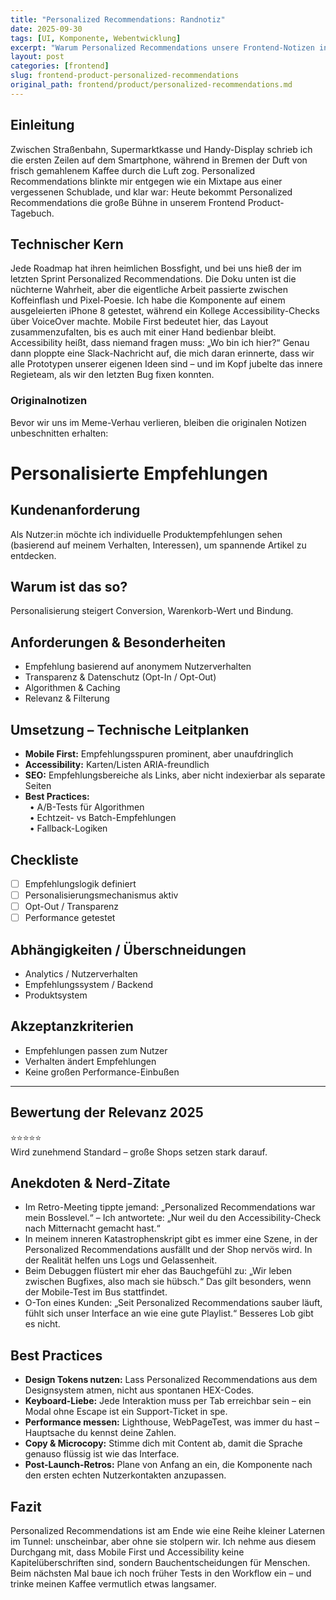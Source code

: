 ```yaml
---
title: "Personalized Recommendations: Randnotiz"
date: 2025-09-30
tags: [UI, Komponente, Webentwicklung]
excerpt: "Warum Personalized Recommendations unsere Frontend-Notizen inspiriert."
layout: post
categories: [frontend]
slug: frontend-product-personalized-recommendations
original_path: frontend/product/personalized-recommendations.md
---
```


## Einleitung
Zwischen Straßenbahn, Supermarktkasse und Handy-Display schrieb ich die ersten Zeilen auf dem Smartphone, während in Bremen der Duft von frisch gemahlenem Kaffee durch die Luft zog. Personalized Recommendations blinkte mir entgegen wie ein Mixtape aus einer vergessenen Schublade, und klar war: Heute bekommt Personalized Recommendations die große Bühne in unserem Frontend Product-Tagebuch.

## Technischer Kern
Jede Roadmap hat ihren heimlichen Bossfight, und bei uns hieß der im letzten Sprint Personalized Recommendations. Die Doku unten ist die nüchterne Wahrheit, aber die eigentliche Arbeit passierte zwischen Koffeinflash und Pixel-Poesie. Ich habe die Komponente auf einem ausgeleierten iPhone 8 getestet, während ein Kollege Accessibility-Checks über VoiceOver machte. Mobile First bedeutet hier, das Layout zusammenzufalten, bis es auch mit einer Hand bedienbar bleibt. Accessibility heißt, dass niemand fragen muss: „Wo bin ich hier?“ Genau dann ploppte eine Slack-Nachricht auf, die mich daran erinnerte, dass wir alle Prototypen unserer eigenen Ideen sind – und im Kopf jubelte das innere Regieteam, als wir den letzten Bug fixen konnten.

### Originalnotizen
Bevor wir uns im Meme-Verhau verlieren, bleiben die originalen Notizen unbeschnitten erhalten:
# Personalisierte Empfehlungen

## Kundenanforderung  
Als Nutzer:in möchte ich individuelle Produktempfehlungen sehen (basierend auf meinem Verhalten, Interessen), um spannende Artikel zu entdecken.

## Warum ist das so?  
Personalisierung steigert Conversion, Warenkorb-Wert und Bindung.

## Anforderungen & Besonderheiten  
- Empfehlung basierend auf anonymem Nutzerverhalten  
- Transparenz & Datenschutz (Opt-In / Opt-Out)  
- Algorithmen & Caching  
- Relevanz & Filterung  

## Umsetzung – Technische Leitplanken  
- **Mobile First:** Empfehlungsspuren prominent, aber unaufdringlich  
- **Accessibility:** Karten/Listen ARIA-freundlich  
- **SEO:** Empfehlungsbereiche als Links, aber nicht indexierbar als separate Seiten  
- **Best Practices:**  
 • A/B-Tests für Algorithmen  
 • Echtzeit- vs Batch-Empfehlungen  
 • Fallback-Logiken  

## Checkliste  
- [ ] Empfehlungslogik definiert  
- [ ] Personalisierungsmechanismus aktiv  
- [ ] Opt-Out / Transparenz  
- [ ] Performance getestet  

## Abhängigkeiten / Überschneidungen  
- Analytics / Nutzerverhalten  
- Empfehlungssystem / Backend  
- Produktsystem  

## Akzeptanzkriterien  
- Empfehlungen passen zum Nutzer  
- Verhalten ändert Empfehlungen  
- Keine großen Performance-Einbußen  

---

## Bewertung der Relevanz 2025  
⭐⭐⭐⭐⭐  
Wird zunehmend Standard – große Shops setzen stark darauf.

## Anekdoten & Nerd-Zitate
- Im Retro-Meeting tippte jemand: „Personalized Recommendations war mein Bosslevel.“ – Ich antwortete: „Nur weil du den Accessibility-Check nach Mitternacht gemacht hast.“
- In meinem inneren Katastrophenskript gibt es immer eine Szene, in der Personalized Recommendations ausfällt und der Shop nervös wird. In der Realität helfen uns Logs und Gelassenheit.
- Beim Debuggen flüstert mir eher das Bauchgefühl zu: „Wir leben zwischen Bugfixes, also mach sie hübsch.“ Das gilt besonders, wenn der Mobile-Test im Bus stattfindet.
- O-Ton eines Kunden: „Seit Personalized Recommendations sauber läuft, fühlt sich unser Interface an wie eine gute Playlist.“ Besseres Lob gibt es nicht.

## Best Practices
- **Design Tokens nutzen:** Lass Personalized Recommendations aus dem Designsystem atmen, nicht aus spontanen HEX-Codes.
- **Keyboard-Liebe:** Jede Interaktion muss per Tab erreichbar sein – ein Modal ohne Escape ist ein Support-Ticket in spe.
- **Performance messen:** Lighthouse, WebPageTest, was immer du hast – Hauptsache du kennst deine Zahlen.
- **Copy & Microcopy:** Stimme dich mit Content ab, damit die Sprache genauso flüssig ist wie das Interface.
- **Post-Launch-Retros:** Plane von Anfang an ein, die Komponente nach den ersten echten Nutzerkontakten anzupassen.

## Fazit
Personalized Recommendations ist am Ende wie eine Reihe kleiner Laternen im Tunnel: unscheinbar, aber ohne sie stolpern wir. Ich nehme aus diesem Durchgang mit, dass Mobile First und Accessibility keine Kapitelüberschriften sind, sondern Bauchentscheidungen für Menschen. Beim nächsten Mal baue ich noch früher Tests in den Workflow ein – und trinke meinen Kaffee vermutlich etwas langsamer.

